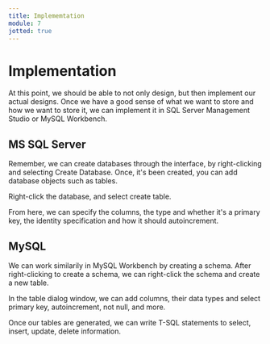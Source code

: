 ```yaml
---
title: Implememtation
module: 7
jotted: true
---
```


# Implementation

At this point, we should be able to not only design, but then implement our actual designs.  Once we have a good sense of what we want to store and how we want to store it, we can implement it in SQL Server Management Studio or MySQL Workbench.

## MS SQL Server

Remember, we can create databases through the interface, by right-clicking and selecting Create Database. Once, it's been created, you can add database objects such as tables.

Right-click the database, and select create table.

From here, we can specify the columns, the type and whether it's a primary key, the identity specification and how it should autoincrement.


## MySQL

We can work similarily in MySQL Workbench by creating a schema.  After right-clicking to create a schema, we can right-click the schema and create a new table.

In the table dialog window, we can add columns, their data types and select primary key, autoincrement, not null, and more.

Once our tables are generated, we can write T-SQL statements to select, insert, update, delete information.